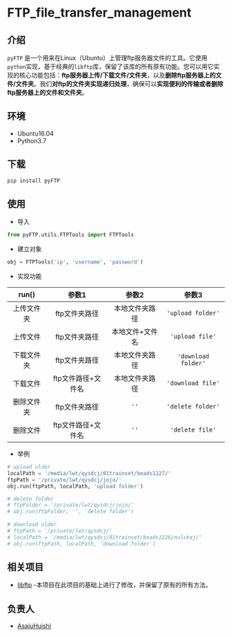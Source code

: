 # FTP_file_transfer_management
## 介绍
`pyFTP` 是一个用来在Linux（Ubuntu）上管理ftp服务器文件的工具。它使用`python`实现，基于经典的`libftp`库，保留了该库的所有原有功能。您可以用它实现的核心功能包括：**ftp服务器上传/下载文件/文件夹**，以及**删除ftp服务器上的文件/文件夹**。我们**对ftp的文件夹实现递归处理**，确保可以**实现便利的传输或者删除ftp服务器上的文件和文件夹**。

## 环境

 - Ubuntu16.04
 - Python3.7

##  下载

```bash
pip install pyFTP
```
## 使用

 - 导入
```python
from pyFTP.utils.FTPTools import FTPTools
```
 - 建立对象
 

```python
obj = FTPTools('ip', 'username', 'password')
```
- 实现功能

| run() |  参数1     | 参数2|参数3|
|:--------:|:-------------:|:--------:|:--------:|
| 上传文件夹 |  ftp文件夹路径 |本地文件夹路径 |`'upload folder'`|
| 上传文件 | ftp文件夹路径 | 本地文件+文件名 |`'upload file'`|
| 下载文件夹 |  ftp文件夹路径 |本地文件夹路径 |`'download folder'`|
| 下载文件 | ftp文件路径+文件名 |本地文件夹路径 | `'download file'`|
| 删除文件夹 |  ftp文件夹路径 |`''` |`'delete folder'`|
| 删除文件 |  ftp文件路径+文件名 |`''` |`'delete file'`|

- 举例

```python
# upload older
localPath = '/media/lwt/qysdcj/01trainset/beads1227/'
ftpPath = '/private/lwt/qysdcj/jojo/'
obj.run(ftpPath, localPath, 'upload folder')

# delete folder
# ftpFolder = '/private/lwt/qysdcj/jojo/'
# obj.run(ftpFolder, '', 'delete folder')    
  
# download older
# ftpPath = '/private/lwt/qysdcj/'
# localPath = '/media/lwt/qysdcj/01trainset/beads1226/nulckaj/'
# obj.run(ftpPath, localPath, 'download folder')    
```

## 相关项目

 - [libftp](https://pypi.org/search/?q=libftp) -本项目在此项目的基础上进行了修改，并保留了原有的所有方法。

## 负责人

 - [AsajuHuishi](https://github.com/AsajuHuishi)




